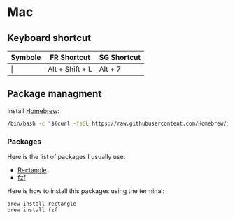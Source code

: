 # Mac

## Keyboard shortcut

Symbole | FR Shortcut | SG Shortcut
--- | --- | --- 
 \| | Alt + Shift + L | Alt + 7

## Package managment

Install [Homebrew](https://brew.sh/):

```bash
/bin/bash -c "$(curl -fsSL https://raw.githubusercontent.com/Homebrew/install/HEAD/install.sh)"
```

### Packages

Here is the list of packages I usually use:

- [Rectangle](https://github.com/rxhanson/Rectangle)
- [fzf](https://github.com/junegunn/fzf)

Here is how to install this packages using the terminal:

```
brew install rectangle
brew install fzf
```
